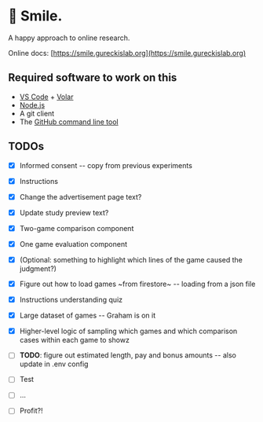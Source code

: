 # 🫠 Smile.

A happy approach to online research.

Online docs: [https://smile.gureckislab.org](https://smile.gureckislab.org)

## Required software to work on this

- [VS Code](https://code.visualstudio.com/) + [Volar](https://marketplace.visualstudio.com/items?itemName=Vue.volar)
- [Node.js](https://nodejs.org/en/download/)
- A git client
- The [GitHub command line tool](https://cli.github.com)

## TODOs 
 - [x] Informed consent -- copy from previous experiments
 - [x] Instructions 
 - [x] Change the advertisement page text?
 - [x] Update study preview text?
 - [x] Two-game comparison component
 - [x] One game evaluation component
 - [x] (Optional: something to highlight which lines of the game caused the judgment?)
 - [x] Figure out how to load games ~from firestore~ -- loading from a json file
 - [x] Instructions understanding quiz
 - [x] Large dataset of games -- Graham is on it
 - [x] Higher-level logic of sampling which games and which comparison cases within each game to showz
 - [ ] **TODO**: figure out estimated length, pay and bonus amounts -- also update in .env config
 - [ ] Test
 - [ ] ...
 - [ ] Profit?!

